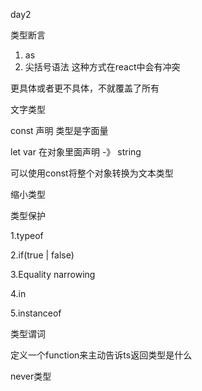day2

类型断言

1. as
2. 尖括号语法 这种方式在react中会有冲突

更具体或者更不具体，不就覆盖了所有 



文字类型

const 声明 类型是字面量

let var 在对象里面声明 -》 string

可以使用const将整个对象转换为文本类型



缩小类型

类型保护

1.typeof

2.if(true | false)

3.Equality narrowing

4.in

5.instanceof



类型谓词

定义一个function来主动告诉ts返回类型是什么



never类型




